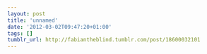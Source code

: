 ```yaml
---
layout: post
title: 'unnamed'
date: '2012-03-02T09:47:20+01:00'
tags: []
tumblr_url: http://fabiantheblind.tumblr.com/post/18600032101
---
```

